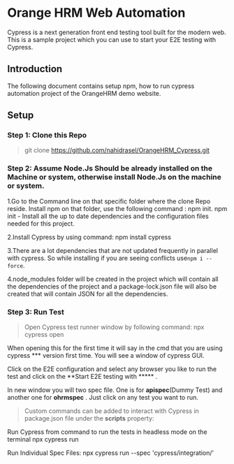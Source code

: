 # Orange HRM Web Automation
Cypress is a next generation front end testing tool built for the modern web. This is a sample project which you can use to start your E2E testing with Cypress.
## Introduction
The following document contains setup npm, how to run cypress automation project of the OrangeHRM demo website.
## Setup
### Step 1: Clone this Repo 
> git clone https://github.com/nahidrasel/OrangeHRM_Cypress.git

### Step 2: Assume Node.Js Should be already installed on the Machine or system, otherwise install Node.Js on the machine or system.
1.Go to the Command line on that specific folder where the clone Repo reside. Install npm on that folder, use the following command : npm init.
npm init - Install all the up to date dependencies and the configuration files needed for this project.

2.Install Cypress by using command:
npm install cypress

3.There are a lot dependencies that are not updated frequently in parallel with cypress. So while installing if you are seeing conflicts use`npm i --force`.

4.node_modules folder will be created in the project which will contain all the dependencies of the project and a package-lock.json file will also be created that will contain JSON for all the dependencies.

### Step 3: Run Test

>Open Cypress test runner window by following command:
npx cypress open

When opening this for the first time it will say in the cmd that you are using cypress *** version first time. You will see a window of cypress GUI.

Click on the E2E configuration and select any browser you like to run the test and click on the **Start E2E testing with ***** .

In new window you will two spec file. One is for **apispec**(Dummy Test) and another one for **ohrmspec** . Just click on any test you want to run.

>Custom commands can be added to interact with Cypress in package.json file under the **scripts** property:

Run Cypress from command to run the tests in headless mode on the terminal npx cypress run 

Run Individual Spec Files:
npx cypress run --spec 'cypress/integration/<path to spec file>'
